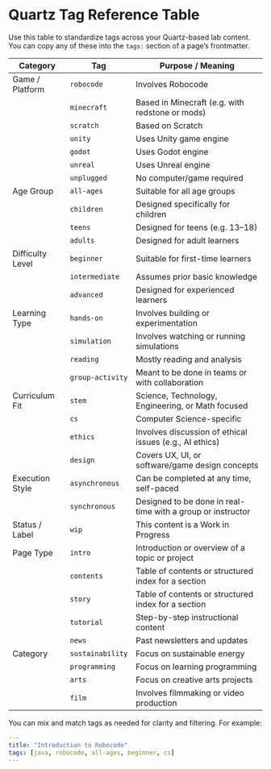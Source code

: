 # Quartz Tag Reference Table

Use this table to standardize tags across your Quartz-based lab content. You can copy any of these into the `tags:` section of a page’s frontmatter.

| **Category**         | **Tag**          | **Purpose / Meaning**                                       |
| -------------------- | ---------------- | ----------------------------------------------------------- |
| Game / Platform      | `robocode`       | Involves Robocode                                           |
|                      | `minecraft`      | Based in Minecraft (e.g. with redstone or mods)             |
|                      | `scratch`        | Based on Scratch                                            |
|                      | `unity`          | Uses Unity game engine                                      |
|                      | `godot`          | Uses Godot engine                                           |
|                      | `unreal`         | Uses Unreal engine                                          |
|                      | `unplugged`      | No computer/game required                                   |
| Age Group            | `all-ages`       | Suitable for all age groups                                 |
|                      | `children`       | Designed specifically for children                          |
|                      | `teens`          | Designed for teens (e.g. 13–18)                             |
|                      | `adults`         | Designed for adult learners                                 |
| Difficulty Level     | `beginner`       | Suitable for first-time learners                            |
|                      | `intermediate`   | Assumes prior basic knowledge                               |
|                      | `advanced`       | Designed for experienced learners                           |
| Learning Type        | `hands-on`       | Involves building or experimentation                        |
|                      | `simulation`     | Involves watching or running simulations                    |
|                      | `reading`        | Mostly reading and analysis                                 |
|                      | `group-activity` | Meant to be done in teams or with collaboration             |
| Curriculum Fit       | `stem`           | Science, Technology, Engineering, or Math focused           |
|                      | `cs`             | Computer Science-specific                                   |
|                      | `ethics`         | Involves discussion of ethical issues (e.g., AI ethics)     |
|                      | `design`         | Covers UX, UI, or software/game design concepts             |
| Execution Style      | `asynchronous`   | Can be completed at any time, self-paced                    |
|                      | `synchronous`    | Designed to be done in real-time with a group or instructor |
| Status / Label       | `wip`            | This content is a Work in Progress                          |
| Page Type            | `intro`          | Introduction or overview of a topic or project              |
|                      | `contents`       | Table of contents or structured index for a section         |
|                      | `story`       | Table of contents or structured index for a section            |
|                      | `tutorial`       | Step-by-step instructional content                          |
|                      | `news`           | Past newsletters and updates                              |
| Category             | `sustainability` | Focus on sustainable energy                                 |
|                      | `programming` | Focus on learning programming                               |
|                      | `arts`           | Focus on creative arts projects |
|                      | `film`           | Involves filmmaking or video production |

You can mix and match tags as needed for clarity and filtering. For example:

```yaml
---
title: "Introduction to Robocode"
tags: [java, robocode, all-ages, beginner, cs]
---
```
